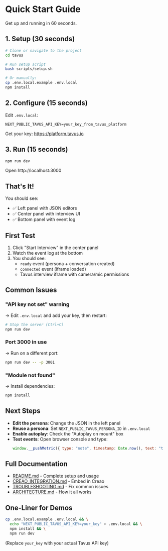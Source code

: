 # Quick Start Guide

Get up and running in 60 seconds.

## 1. Setup (30 seconds)

```bash
# Clone or navigate to the project
cd tavus

# Run setup script
bash scripts/setup.sh

# Or manually:
cp .env.local.example .env.local
npm install
```

## 2. Configure (15 seconds)

Edit `.env.local`:

```env
NEXT_PUBLIC_TAVUS_API_KEY=your_key_from_tavus_platform
```

Get your key: https://platform.tavus.io

## 3. Run (15 seconds)

```bash
npm run dev
```

Open http://localhost:3000

## That's It!

You should see:
- ✅ Left panel with JSON editors
- ✅ Center panel with interview UI
- ✅ Bottom panel with event log

## First Test

1. Click "Start Interview" in the center panel
2. Watch the event log at the bottom
3. You should see:
   - `ready` event (persona + conversation created)
   - `connected` event (iframe loaded)
   - Tavus interview iframe with camera/mic permissions

## Common Issues

### "API key not set" warning

→ Edit `.env.local` and add your key, then restart:
```bash
# Stop the server (Ctrl+C)
npm run dev
```

### Port 3000 in use

→ Run on a different port:
```bash
npm run dev -- -p 3001
```

### "Module not found"

→ Install dependencies:
```bash
npm install
```

## Next Steps

- **Edit the persona**: Change the JSON in the left panel
- **Reuse a persona**: Set `NEXT_PUBLIC_TAVUS_PERSONA_ID` in `.env.local`
- **Enable autoplay**: Check the "Autoplay on mount" box
- **Test events**: Open browser console and type:
  ```js
  window.__pushMetric({ type: "note", timestamp: Date.now(), text: "test" })
  ```

## Full Documentation

- [README.md](README.md) - Complete setup and usage
- [CREAO_INTEGRATION.md](CREAO_INTEGRATION.md) - Embed in Creao
- [TROUBLESHOOTING.md](TROUBLESHOOTING.md) - Fix common issues
- [ARCHITECTURE.md](ARCHITECTURE.md) - How it all works

## One-Liner for Demos

```bash
cp .env.local.example .env.local && \
  echo "NEXT_PUBLIC_TAVUS_API_KEY=your_key" > .env.local && \
  npm install && \
  npm run dev
```

(Replace `your_key` with your actual Tavus API key)
